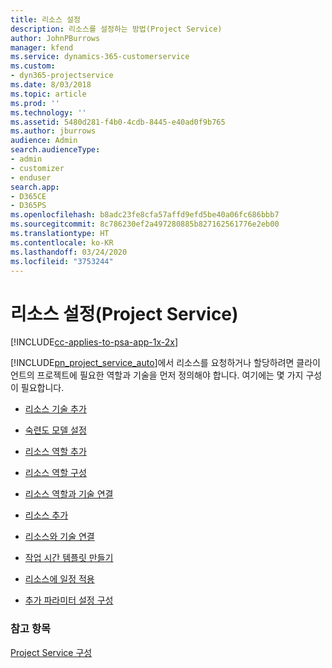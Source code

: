 ```yaml
---
title: 리소스 설정
description: 리소스를 설정하는 방법(Project Service)
author: JohnPBurrows
manager: kfend
ms.service: dynamics-365-customerservice
ms.custom:
- dyn365-projectservice
ms.date: 8/03/2018
ms.topic: article
ms.prod: ''
ms.technology: ''
ms.assetid: 5480d281-f4b0-4cdb-8445-e40ad0f9b765
ms.author: jburrows
audience: Admin
search.audienceType:
- admin
- customizer
- enduser
search.app:
- D365CE
- D365PS
ms.openlocfilehash: b8adc23fe8cfa57affd9efd5be40a06fc686bbb7
ms.sourcegitcommit: 8c786230ef2a497280885b827162561776e2eb00
ms.translationtype: HT
ms.contentlocale: ko-KR
ms.lasthandoff: 03/24/2020
ms.locfileid: "3753244"
---
```

# <a name="set-up-resources-project-service"></a>리소스 설정(Project Service)

[!INCLUDE[cc-applies-to-psa-app-1x-2x](../includes/cc-applies-to-psa-app-1x-2x.md)]

[!INCLUDE[pn_project_service_auto](../includes/pn-project-service-auto.md)]에서 리소스를 요청하거나 할당하려면 클라이언트의 프로젝트에 필요한 역할과 기술을 먼저 정의해야 합니다. 여기에는 몇 가지 구성이 필요합니다.  
  
-   [리소스 기술 추가](../project-service/add-resource-skills.md)  
  
-   [숙련도 모델 설정](../project-service/set-up-proficiency-models.md)  
  
-   [리소스 역할 추가](../project-service/add-resource-roles.md)  
  
-   [리소스 역할 구성](../project-service/configure-resource-roles.md)  
  
-   [리소스 역할과 기술 연결](../project-service/associate-skills-with-resource-roles.md)  
  
-   [리소스 추가](../project-service/add-resources.md)  
  
-   [리소스와 기술 연결](../project-service/associate-skills-with-resources.md)  
  
-   [작업 시간 템플릿 만들기](../project-service/create-work-hours-template.md)  
  
-   [리소스에 일정 적용](../project-service/apply-calendar-resource.md)  
  
-   [추가 파라미터 설정 구성](../project-service/configure-additional-parameters-settings.md)  
  
### <a name="see-also"></a>참고 항목  
 [Project Service 구성](../project-service/configure.md)

